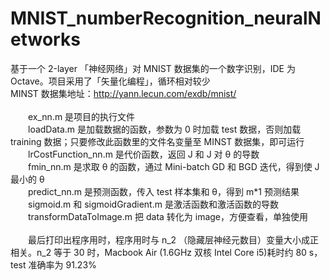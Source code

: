 # MNIST_numberRecognition_neuralNetworks
基于一个 2-layer 「神经网络」对 MNIST 数据集的一个数字识别，IDE 为 Octave。项目采用了「矢量化编程」，循环相对较少<br/>
MINST 数据集地址：http://yann.lecun.com/exdb/mnist/<br/>
<br/>
　　ex_nn.m 是项目的执行文件<br/>
　　loadData.m 是加载数据的函数，参数为 0 时加载 test 数据，否则加载 training 数据；只要修改此函数里的文件名变量至 MINST 数据集，即可运行<br/>
　　lrCostFunction_nn.m 是代价函数，返回 J 和 J 对 θ 的导数<br/>
　　fmin_nn.m 是求取 θ 的函数，通过 Mini-batch GD 和 BGD 迭代，得到使 J 最小的 θ<br/>
　　predict_nn.m 是预测函数，传入 test 样本集和 θ，得到 m*1 预测结果<br/>
　　sigmoid.m 和 sigmoidGradient.m 是激活函数和激活函数的导数<br/>
　　transformDataToImage.m 把 data 转化为 image，方便查看，单独使用<br/>
<br/>
　　最后打印出程序用时，程序用时与 n_2 （隐藏层神经元数目）变量大小成正相关。n_2 等于 30 时，Macbook Air (1.6GHz 双核 Intel Core i5)耗时约 80 s， test 准确率为 91.23%<br/>
